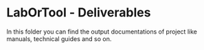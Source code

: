 # LabOrTool - Deliverables

In this folder you can find the output documentations of project like manuals, technical guides and so on.
